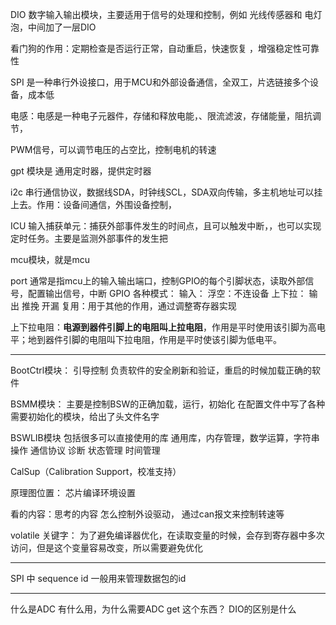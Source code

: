 
DIO  数字输入输出模块，主要适用于信号的处理和控制，例如 光线传感器和  电灯泡，中间加了一层DIO


看门狗的作用：定期检查是否运行正常，自动重启，快速恢复 ，增强稳定性可靠性


SPI 是一种串行外设接口，用于MCU和外部设备通信，全双工，片选链接多个设备，成本低

电感：电感是一种电子元器件，存储和释放电能，、限流滤波，存储能量，阻抗调节，


PWM信号，可以调节电压的占空比，控制电机的转速

gpt 模块是 通用定时器，提供定时器

i2c 串行通信协议，数据线SDA，时钟线SCL，SDA双向传输，多主机地址可以挂上去。作用：设备间通信，外围设备控制，


ICU 输入捕获单元：捕获外部事件发生的时间点，且可以触发中断，，也可以实现定时任务。主要是监测外部事件的发生把


mcu模块，就是mcu

port 通常是指mcu上的输入输出端口，控制GPIO的每个引脚状态，读取外部信号，配置输出信号，中断
GPIO  各种模式：
	输入：
		浮空：不连设备
		上下拉：
	输出
		推挽
		开漏
	复用：用于其他的作用，通过调整寄存器实现



上下拉电阻：**电源到器件引脚上的电阻叫上拉电阻**，作用是平时使用该引脚为高电平；地到器件引脚的电阻叫下拉电阻，作用是平时使该引脚为低电平。



---

BootCtrl模块：
	引导控制
	负责软件的安全刷新和验证，重启的时候加载正确的软件


BSMM模块：
	主要是控制BSW的正确加载，运行，初始化
	在配置文件中写了各种需要初始化的模块，给出了头文件名字

BSWLIB模块
	包括很多可以直接使用的库
	通用库，内存管理，数学运算，字符串操作
	通信协议
	诊断
	状态管理
	时间管理


CalSup（Calibration Support，校准支持）




原理图位置： 
芯片编译环境设置

看的内容：思考的内容 怎么控制外设驱动， 通过can报文来控制转速等 


volatile 关键字：
	为了避免编译器优化，在读取变量的时候，会存到寄存器中多次访问，但是这个变量容易改变，所以需要避免优化


---

SPI 中 sequence id 一般用来管理数据包的id


---

什么是ADC 有什么用，为什么需要ADC get 这个东西？
DIO的区别是什么


